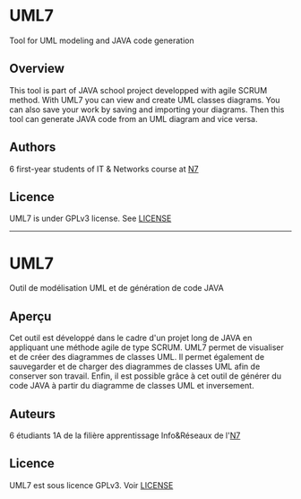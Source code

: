 # UML7
Tool for UML modeling and JAVA code generation

## Overview
This tool is part of JAVA school project developped with agile SCRUM method.
With UML7 you can view and create UML classes diagrams. You can also save your work by saving and importing your diagrams. Then this tool can generate JAVA code from an UML diagram and vice versa.

## Authors
6 first-year students of IT & Networks course at [N7](http://www.enseeiht.fr/en/index.html)

## Licence
UML7 is under GPLv3 license. See [LICENSE](LICENSE)

---

# UML7
Outil de modélisation UML et de génération de code JAVA

## Aperçu
Cet outil est développé dans le cadre d'un projet long de JAVA en appliquant une méthode agile de type SCRUM.
UML7 permet de visualiser et de créer des diagrammes de classes UML. Il permet également de sauvegarder et de charger des diagrammes de classes UML afin de conserver son travail. Enfin, il est possible grâce à cet outil de générer du code JAVA à partir du diagramme de classes UML et inversement.

## Auteurs
6 étudiants 1A de la filière apprentissage Info&Réseaux de l'[N7](http://www.enseeiht.fr/fr/formation/formation-ingenieur-par-l-apprentissage/sn.html)

## Licence
UML7 est sous licence GPLv3. Voir [LICENSE](LICENSE)
